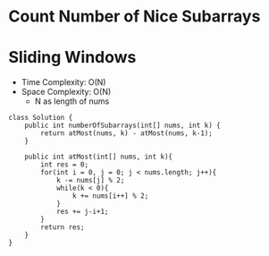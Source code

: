 # Count Number of Nice Subarrays

# Sliding Windows

- Time Complexity: O(N)
- Space Complexity: O(N)
  - N as length of nums

```
class Solution {
    public int numberOfSubarrays(int[] nums, int k) {
        return atMost(nums, k) - atMost(nums, k-1);
    }

    public int atMost(int[] nums, int k){
        int res = 0;
        for(int i = 0, j = 0; j < nums.length; j++){
            k -= nums[j] % 2;
            while(k < 0){
                k += nums[i++] % 2;
            }
            res += j-i+1;
        }
        return res;
    }
}
```
